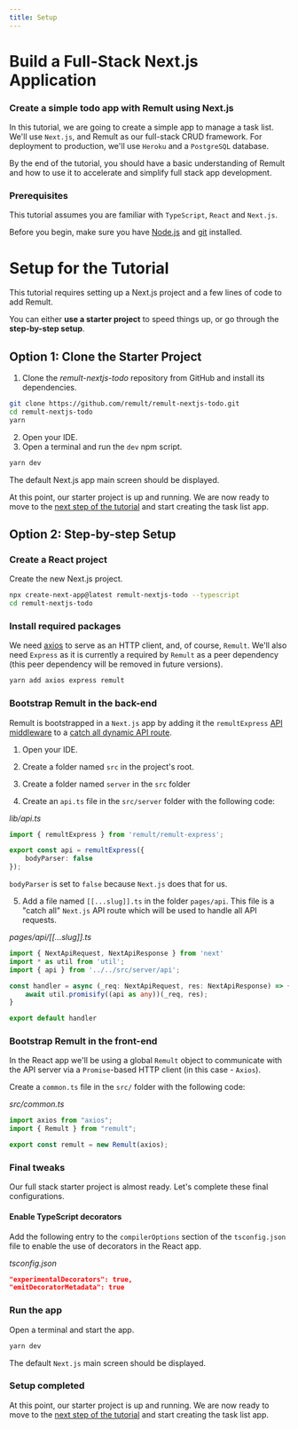 ```yaml
---
title: Setup
---
```


# Build a Full-Stack Next.js Application

### Create a simple todo app with Remult using Next.js

In this tutorial, we are going to create a simple app to manage a task list. We'll use `Next.js`, and Remult as our full-stack CRUD framework. For deployment to production, we'll use `Heroku` and a `PostgreSQL` database. 

By the end of the tutorial, you should have a basic understanding of Remult and how to use it to accelerate and simplify full stack app development.

### Prerequisites

This tutorial assumes you are familiar with `TypeScript`, `React` and `Next.js`.

Before you begin, make sure you have [Node.js](https://nodejs.org) and [git](https://git-scm.com/) installed. <!-- consider specifying Node minimum version with npm -->

# Setup for the Tutorial
This tutorial requires setting up a Next.js project and a few lines of code to add Remult.

You can either **use a starter project** to speed things up, or go through the **step-by-step setup**.

## Option 1: Clone the Starter Project

1. Clone the *remult-nextjs-todo* repository from GitHub and install its dependencies.

```sh
git clone https://github.com/remult/remult-nextjs-todo.git
cd remult-nextjs-todo
yarn
```

2. Open your IDE.
3. Open a terminal and run the `dev` npm script.

```sh
yarn dev
```

The default Next.js app main screen should be displayed.

At this point, our starter project is up and running. We are now ready to move to the [next step of the tutorial](./entities.md) and start creating the task list app.

## Option 2: Step-by-step Setup

### Create a React project
Create the new Next.js project.
```sh
npx create-next-app@latest remult-nextjs-todo --typescript
cd remult-nextjs-todo
```

### Install required packages
We need [axios](https://axios-http.com/) to serve as an HTTP client, and, of course, `Remult`. We'll also need `Express` as it is currently a required by `Remult` as a peer dependency (this peer dependency will be removed in future versions).

```sh
yarn add axios express remult
```

### Bootstrap Remult in the back-end
Remult is bootstrapped in a `Next.js` app by adding it the `remultExpress` [API middleware](https://nextjs.org/docs/api-routes/api-middlewares) to a [catch all dynamic API route](https://nextjs.org/docs/api-routes/dynamic-api-routes#optional-catch-all-api-routes).

1. Open your IDE.

2. Create a folder named `src` in the project's root.

3. Create a folder named `server` in the `src` folder

4. Create an `api.ts` file in the `src/server` folder with the following code:

*lib/api.ts*
```ts
import { remultExpress } from 'remult/remult-express';

export const api = remultExpress({
    bodyParser: false
});
```

`bodyParser` is set to `false` because `Next.js` does that for us.

5. Add a file named `[[...slug]].ts` in the folder `pages/api`. This file is a "catch all" `Next.js` API route which will be used to handle all API requests.

*pages/api/[[...slug]].ts*
```ts
import { NextApiRequest, NextApiResponse } from 'next'
import * as util from 'util';
import { api } from '../../src/server/api';

const handler = async (_req: NextApiRequest, res: NextApiResponse) => {
    await util.promisify((api as any))(_req, res);
}

export default handler
```

### Bootstrap Remult in the front-end

In the React app we'll be using a global `Remult` object to communicate with the API server via a `Promise`-based HTTP client (in this case - `Axios`).

Create a `common.ts` file in the `src/` folder with the following code:

*src/common.ts*
```ts
import axios from "axios";
import { Remult } from "remult";

export const remult = new Remult(axios); 
```


### Final tweaks

Our full stack starter project is almost ready. Let's complete these final configurations.
#### Enable TypeScript decorators 

Add the following entry to the `compilerOptions` section of the `tsconfig.json` file to enable the use of decorators in the React app.
   
*tsconfig.json*
```json
"experimentalDecorators": true,
"emitDecoratorMetadata": true
```
   
### Run the app
   
Open a terminal and start the app.

```sh
yarn dev
```

The default `Next.js` main screen should be displayed.

### Setup completed
At this point, our starter project is up and running. We are now ready to move to the [next step of the tutorial](./entities.md) and start creating the task list app.